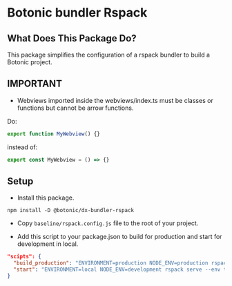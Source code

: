 # Botonic bundler Rspack

## What Does This Package Do?

This package simplifies the configuration of a rspack bundler to build a Botonic project.

## IMPORTANT

- Webviews imported inside the webviews/index.ts must be classes or functions but cannot be arrow functions.

Do:

```typescript
export function MyWebview() {}
```

instead of:

```typescript
export const MyWebview = () => {}
```

## Setup

- Install this package.

```
npm install -D @botonic/dx-bundler-rspack
```

- Copy `baseline/rspack.config.js` file to the root of your project.

- Add this script to your package.json to build for production and start for development in local.

```json
"scipts": {
  "build_production": "ENVIRONMENT=production NODE_ENV=production rspack build --env target=all --mode=production",
  "start": "ENVIRONMENT=local NODE_ENV=development rspack serve --env target=dev --mode=development",
}

```

